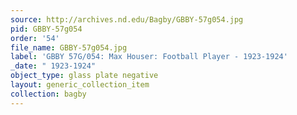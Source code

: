 ```yaml
---
source: http://archives.nd.edu/Bagby/GBBY-57g054.jpg
pid: GBBY-57g054
order: '54'
file_name: GBBY-57g054.jpg
label: 'GBBY 57G/054: Max Houser: Football Player - 1923-1924'
_date: " 1923-1924"
object_type: glass plate negative
layout: generic_collection_item
collection: bagby
---
```

